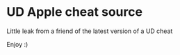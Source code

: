 # UD Apple cheat source

Little leak from a friend of the latest version of a UD cheat

Enjoy :)













